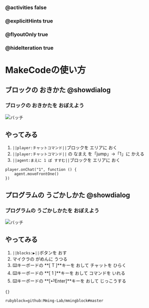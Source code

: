 ### @activities false
### @explicitHints true
### @flyoutOnly true 
### @hideIteration true

# MakeCodeの使い方

<!-- ====================== -->
##  ブロックの おきかた @showdialog
### ブロックの おきかたを おぼえよう
![バッチ](https://mming-lab.github.io/assets/img/team/minecraft-education-ambassador.png)

<!-- ====================== -->
##  やってみる
1. ``||player:チャットコマンド||``ブロックを エリアに おく
1. ``||player:チャットコマンド||`` の なまえ を「jump」->「1」に かえる
1. ``||agent:まえに 1 ぽ すすむ||``ブロックを エリアに おく

```blocks
player.onChat("1", function () {
    agent.moveFrontOne()
})

```
<!-- ====================== -->
##  プログラムの うごかしかた @showdialog
### プログラムの うごかしかたを おぼえよう
![バッチ](https://mming-lab.github.io/assets/img/team/minecraft-education-ambassador.png)

<!-- ====================== -->
##  やってみる
1. ``||blocks:▶||``ボタンを おす
1. マイクラの がめんに うつる
1. ⌨️キーボードの **[ T ]**キーを おして チャットを ひらく
1. ⌨️キーボードの **[ 1 ]**キーを おして コマンドを いれる
1. ⌨️キーボードの **[⏎Enter]**キーを おして じっこうする

<!-- 最初から表示するブロック -->
```template
{}
```

<!-- カスタムブロックの宣言 -->
```package
rubyblock=github:Mming-Lab/mmingblock#master
```
